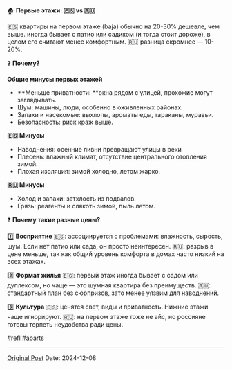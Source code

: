 🏠 **Первые этажи: 🇪🇸 vs 🇷🇺**

🇪🇸 квартиры на первом этаже (baja) обычно на 20-30% дешевле, чем выше. иногда бывает с патио или садиком (и тогда стоит дороже), в целом его считают менее комфортным.
🇷🇺 разница скромнее — 10-20%.

❓ **Почему?**

**Общие минусы первых этажей**
- **Меньше приватности: **окна рядом с улицей, прохожие могут заглядывать.
- Шум: машины, люди, особенно в оживленных районах.
- Запахи и насекомые: выхлопы, ароматы еды, тараканы, муравьи.
- Безопасность: риск краж выше.

**🇪🇸 Минусы**
- Наводнения: осенние ливни превращают улицы в реки
- Плесень: влажный климат, отсутствие центрального отопления зимой.
- Плохая изоляция: зимой холодно, летом жарко.

**🇷🇺 Минусы**
- Холод и запахи: затхлость из подвалов.
- Грязь: реагенты и слякоть зимой, пыль летом.

❓ **Почему такие разные цены?**

1️⃣ **Восприятие**
🇪🇸: ассоциируется с проблемами: влажность, сырость, шум. Если нет патио или сада, он просто неинтересен.
🇷🇺: разрыв в цене меньше, так как общий уровень комфорта в домах часто низкий на всех этажах.

2️⃣ **Формат жилья**
🇪🇸: первый этаж иногда бывает с садом или дуплексом, но чаще — это шумная квартира без преимуществ.
🇷🇺: стандартный план без сюрпризов, зато менее уязвим для наводнений.

3️⃣ **Культура**
🇪🇸: ценятся свет, виды и приватность. Нижние этажи чаще игнорируют.
🇷🇺: на первом этаже тоже не айс, но россияне готовы терпеть неудобства ради цены.

#refl #aparts

---
[Original Post](https://t.me/lev2tarragona/2882)
Date: 2024-12-08
